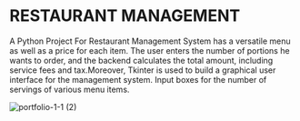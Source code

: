 # RESTAURANT MANAGEMENT 
 A Python Project For Restaurant Management System has a versatile menu as well as a price for each item. 
 The user enters the number of portions he wants to order, and the backend calculates the total amount, including service fees and tax.Moreover, Tkinter is  used to       build a graphical user interface for the management system. Input boxes for the number of servings of various menu items. 
 
 
 
 
 
 
![portfolio-1-1 (2)](https://user-images.githubusercontent.com/94975766/227736550-72ebdbc3-ca7c-419c-84c3-4b308d8668d9.png)
